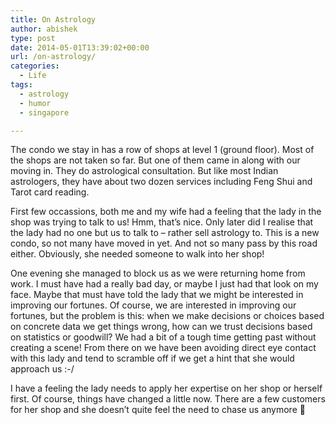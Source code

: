 ```yaml
---
title: On Astrology
author: abishek
type: post
date: 2014-05-01T13:39:02+00:00
url: /on-astrology/
categories:
  - Life
tags:
  - astrology
  - humor
  - singapore

---
```

The condo we stay in has a row of shops at level 1 (ground floor). Most of the shops are not taken so far. But one of them came in along with our moving in. They do astrological consultation. But like most Indian astrologers, they have about two dozen services including Feng Shui and Tarot card reading. 

First few occassions, both me and my wife had a feeling that the lady in the shop was trying to talk to us! Hmm, that&#8217;s nice. Only later did I realise that the lady had no one but us to talk to &#8211; rather sell astrology to. This is a new condo, so not many have moved in yet. And not so many pass by this road either. Obviously, she needed someone to walk into her shop! 

One evening she managed to block us as we were returning home from work. I must have had a really bad day, or maybe I just had that look on my face. Maybe that must have told the lady that we might be interested in improving our fortunes. Of course, we are interested in improving our fortunes, but the problem is this: when we make decisions or choices based on concrete data we get things wrong, how can we trust decisions based on statistics or goodwill? We had a bit of a tough time getting past without creating a scene! From there on we have been avoiding direct eye contact with this lady and tend to scramble off if we get a hint that she would approach us :-/

I have a feeling the lady needs to apply her expertise on her shop or herself first. Of course, things have changed a little now. There are a few customers for her shop and she doesn&#8217;t quite feel the need to chase us anymore 🙂